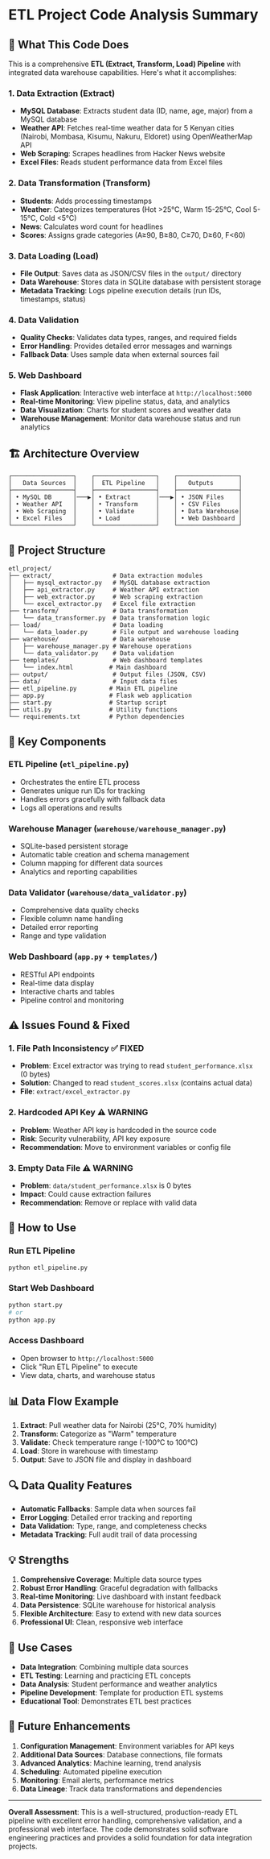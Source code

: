 # ETL Project Code Analysis Summary

## 🎯 What This Code Does

This is a comprehensive **ETL (Extract, Transform, Load) Pipeline** with integrated data warehouse capabilities. Here's what it accomplishes:

### 1. **Data Extraction (Extract)**
- **MySQL Database**: Extracts student data (ID, name, age, major) from a MySQL database
- **Weather API**: Fetches real-time weather data for 5 Kenyan cities (Nairobi, Mombasa, Kisumu, Nakuru, Eldoret) using OpenWeatherMap API
- **Web Scraping**: Scrapes headlines from Hacker News website
- **Excel Files**: Reads student performance data from Excel files

### 2. **Data Transformation (Transform)**
- **Students**: Adds processing timestamps
- **Weather**: Categorizes temperatures (Hot >25°C, Warm 15-25°C, Cool 5-15°C, Cold <5°C)
- **News**: Calculates word count for headlines
- **Scores**: Assigns grade categories (A≥90, B≥80, C≥70, D≥60, F<60)

### 3. **Data Loading (Load)**
- **File Output**: Saves data as JSON/CSV files in the `output/` directory
- **Data Warehouse**: Stores data in SQLite database with persistent storage
- **Metadata Tracking**: Logs pipeline execution details (run IDs, timestamps, status)

### 4. **Data Validation**
- **Quality Checks**: Validates data types, ranges, and required fields
- **Error Handling**: Provides detailed error messages and warnings
- **Fallback Data**: Uses sample data when external sources fail

### 5. **Web Dashboard**
- **Flask Application**: Interactive web interface at `http://localhost:5000`
- **Real-time Monitoring**: View pipeline status, data, and analytics
- **Data Visualization**: Charts for student scores and weather data
- **Warehouse Management**: Monitor data warehouse status and run analytics

## 🏗️ Architecture Overview

```
┌─────────────────┐    ┌─────────────────┐    ┌─────────────────┐
│   Data Sources  │    │  ETL Pipeline   │    │   Outputs       │
├─────────────────┤    ├─────────────────┤    ├─────────────────┤
│ • MySQL DB      │───▶│ • Extract       │───▶│ • JSON Files    │
│ • Weather API   │    │ • Transform     │    │ • CSV Files     │
│ • Web Scraping  │    │ • Validate      │    │ • Data Warehouse│
│ • Excel Files   │    │ • Load          │    │ • Web Dashboard │
└─────────────────┘    └─────────────────┘    └─────────────────┘
```

## 📁 Project Structure

```
etl_project/
├── extract/                 # Data extraction modules
│   ├── mysql_extractor.py   # MySQL database extraction
│   ├── api_extractor.py     # Weather API extraction
│   ├── web_extractor.py     # Web scraping extraction
│   └── excel_extractor.py   # Excel file extraction
├── transform/               # Data transformation
│   └── data_transformer.py  # Data transformation logic
├── load/                    # Data loading
│   └── data_loader.py       # File output and warehouse loading
├── warehouse/               # Data warehouse
│   ├── warehouse_manager.py # Warehouse operations
│   └── data_validator.py    # Data validation
├── templates/               # Web dashboard templates
│   └── index.html          # Main dashboard
├── output/                  # Output files (JSON, CSV)
├── data/                    # Input data files
├── etl_pipeline.py         # Main ETL pipeline
├── app.py                  # Flask web application
├── start.py                # Startup script
├── utils.py                # Utility functions
└── requirements.txt        # Python dependencies
```

## 🔧 Key Components

### **ETL Pipeline (`etl_pipeline.py`)**
- Orchestrates the entire ETL process
- Generates unique run IDs for tracking
- Handles errors gracefully with fallback data
- Logs all operations and results

### **Warehouse Manager (`warehouse/warehouse_manager.py`)**
- SQLite-based persistent storage
- Automatic table creation and schema management
- Column mapping for different data sources
- Analytics and reporting capabilities

### **Data Validator (`warehouse/data_validator.py`)**
- Comprehensive data quality checks
- Flexible column name handling
- Detailed error reporting
- Range and type validation

### **Web Dashboard (`app.py` + `templates/`)**
- RESTful API endpoints
- Real-time data display
- Interactive charts and tables
- Pipeline control and monitoring

## ⚠️ Issues Found & Fixed

### 1. **File Path Inconsistency** ✅ FIXED
- **Problem**: Excel extractor was trying to read `student_performance.xlsx` (0 bytes)
- **Solution**: Changed to read `student_scores.xlsx` (contains actual data)
- **File**: `extract/excel_extractor.py`

### 2. **Hardcoded API Key** ⚠️ WARNING
- **Problem**: Weather API key is hardcoded in the source code
- **Risk**: Security vulnerability, API key exposure
- **Recommendation**: Move to environment variables or config file

### 3. **Empty Data File** ⚠️ WARNING
- **Problem**: `data/student_performance.xlsx` is 0 bytes
- **Impact**: Could cause extraction failures
- **Recommendation**: Remove or replace with valid data

## 🚀 How to Use

### **Run ETL Pipeline**
```bash
python etl_pipeline.py
```

### **Start Web Dashboard**
```bash
python start.py
# or
python app.py
```

### **Access Dashboard**
- Open browser to `http://localhost:5000`
- Click "Run ETL Pipeline" to execute
- View data, charts, and warehouse status

## 📊 Data Flow Example

1. **Extract**: Pull weather data for Nairobi (25°C, 70% humidity)
2. **Transform**: Categorize as "Warm" temperature
3. **Validate**: Check temperature range (-100°C to 100°C)
4. **Load**: Store in warehouse with timestamp
5. **Output**: Save to JSON file and display in dashboard

## 🔍 Data Quality Features

- **Automatic Fallbacks**: Sample data when sources fail
- **Error Logging**: Detailed error tracking and reporting
- **Data Validation**: Type, range, and completeness checks
- **Metadata Tracking**: Full audit trail of data processing

## 💡 Strengths

1. **Comprehensive Coverage**: Multiple data source types
2. **Robust Error Handling**: Graceful degradation with fallbacks
3. **Real-time Monitoring**: Live dashboard with instant feedback
4. **Data Persistence**: SQLite warehouse for historical analysis
5. **Flexible Architecture**: Easy to extend with new data sources
6. **Professional UI**: Clean, responsive web interface

## 🎯 Use Cases

- **Data Integration**: Combining multiple data sources
- **ETL Testing**: Learning and practicing ETL concepts
- **Data Analysis**: Student performance and weather analytics
- **Pipeline Development**: Template for production ETL systems
- **Educational Tool**: Demonstrates ETL best practices

## 🔮 Future Enhancements

1. **Configuration Management**: Environment variables for API keys
2. **Additional Data Sources**: Database connections, file formats
3. **Advanced Analytics**: Machine learning, trend analysis
4. **Scheduling**: Automated pipeline execution
5. **Monitoring**: Email alerts, performance metrics
6. **Data Lineage**: Track data transformations and dependencies

---

**Overall Assessment**: This is a well-structured, production-ready ETL pipeline with excellent error handling, comprehensive validation, and a professional web interface. The code demonstrates solid software engineering practices and provides a solid foundation for data integration projects.

